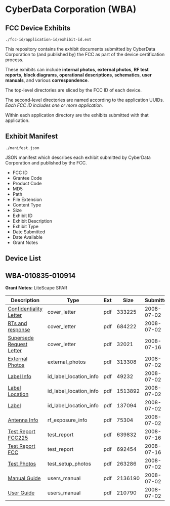 # CyberData Corporation (WBA)
## FCC Device Exhibits

```
./fcc-id/application-id/exhibit-id.ext
```

This repository contains the exhibit documents submitted by CyberData Corporation to (and published by) the FCC as part of the device certification process.

These exhibits can include **internal photos**, **external photos**, **RF test reports**, **block diagrams**, **operational descriptions**, **schematics**, **user manuals**, and various **correspondence**.

The top-level directories are sliced by the FCC ID of each device.

The second-level directories are named according to the application UUIDs. *Each FCC ID includes one or more application.*

Within each application directory are the exhibits submitted with that application. 

## Exhibit Manifest

```
./manifest.json
```

JSON manifest which describes each exhibit submitted by CyberData Corporation and published by the FCC.

- FCC ID
- Grantee Code
- Product Code
- MD5
- Path
- File Extension
- Content Type
- Size
- Exhibit ID
- Exhibit Description
- Exhibit Type
- Date Submitted
- Date Available
- Grant Notes

## Device List
## WBA-010835-010914
**Grant Notes:** LiteScape SPAR

| Description | Type | Ext | Size | Submitted | Available |
| ----------- | ---- | --- | ---- | --------- | --------- |
| [Confidentiality Letter](WBA-010835-010914/9322de0ba08fa7bda48cd7be786b0068/964331.pdf) | cover_letter | pdf | 333225 | 2008-07-02 | 2008-07-02 |
| [RTs and response](WBA-010835-010914/9322de0ba08fa7bda48cd7be786b0068/964355.pdf) | cover_letter | pdf | 684222 | 2008-07-02 | 2008-07-02 |
| [Supersede Request Letter](WBA-010835-010914/9322de0ba08fa7bda48cd7be786b0068/971331.pdf) | cover_letter | pdf | 32021 | 2008-07-16 | 2008-07-02 |
| [External Photos](WBA-010835-010914/9322de0ba08fa7bda48cd7be786b0068/964334.pdf) | external_photos | pdf | 313308 | 2008-07-02 | 2008-07-02 |
| [Label Info](WBA-010835-010914/9322de0ba08fa7bda48cd7be786b0068/964337.pdf) | id_label_location_info | pdf | 49232 | 2008-07-02 | 2008-07-02 |
| [Label Location](WBA-010835-010914/9322de0ba08fa7bda48cd7be786b0068/964338.pdf) | id_label_location_info | pdf | 1513892 | 2008-07-02 | 2008-07-02 |
| [Label](WBA-010835-010914/9322de0ba08fa7bda48cd7be786b0068/964339.pdf) | id_label_location_info | pdf | 137094 | 2008-07-02 | 2008-07-02 |
| [Antenna Info](WBA-010835-010914/9322de0ba08fa7bda48cd7be786b0068/964330.pdf) | rf_exposure_info | pdf | 75304 | 2008-07-02 | 2008-07-02 |
| [Test Report FCC225](WBA-010835-010914/9322de0ba08fa7bda48cd7be786b0068/971332.pdf) | test_report | pdf | 639832 | 2008-07-16 | 2008-07-02 |
| [Test Report FCC](WBA-010835-010914/9322de0ba08fa7bda48cd7be786b0068/971333.pdf) | test_report | pdf | 692454 | 2008-07-16 | 2008-07-02 |
| [Test Photos](WBA-010835-010914/9322de0ba08fa7bda48cd7be786b0068/964342.pdf) | test_setup_photos | pdf | 263286 | 2008-07-02 | 2008-07-02 |
| [Manual Guide](WBA-010835-010914/9322de0ba08fa7bda48cd7be786b0068/964340.pdf) | users_manual | pdf | 2136190 | 2008-07-02 | 2008-07-02 |
| [User Guide](WBA-010835-010914/9322de0ba08fa7bda48cd7be786b0068/964341.pdf) | users_manual | pdf | 210790 | 2008-07-02 | 2008-07-02 |
